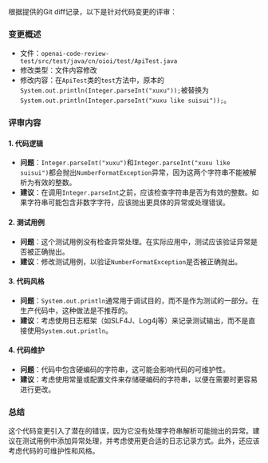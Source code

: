 根据提供的Git diff记录，以下是针对代码变更的评审：

### 变更概述
- 文件：`openai-code-review-test/src/test/java/cn/oioi/test/ApiTest.java`
- 修改类型：文件内容修改
- 修改内容：在`ApiTest`类的`test`方法中，原本的`System.out.println(Integer.parseInt("xuxu"));`被替换为`System.out.println(Integer.parseInt("xuxu like suisui"));`。

### 评审内容

#### 1. 代码逻辑
- **问题**：`Integer.parseInt("xuxu")`和`Integer.parseInt("xuxu like suisui")`都会抛出`NumberFormatException`异常，因为这两个字符串不能被解析为有效的整数。
- **建议**：在调用`Integer.parseInt`之前，应该检查字符串是否为有效的整数。如果字符串可能包含非数字字符，应该抛出更具体的异常或处理错误。

#### 2. 测试用例
- **问题**：这个测试用例没有检查异常处理。在实际应用中，测试应该验证异常是否被正确抛出。
- **建议**：修改测试用例，以验证`NumberFormatException`是否被正确抛出。

#### 3. 代码风格
- **问题**：`System.out.println`通常用于调试目的，而不是作为测试的一部分。在生产代码中，这种做法是不推荐的。
- **建议**：考虑使用日志框架（如SLF4J、Log4j等）来记录测试输出，而不是直接使用`System.out.println`。

#### 4. 代码维护
- **问题**：代码中包含硬编码的字符串，这可能会影响代码的可维护性。
- **建议**：考虑使用常量或配置文件来存储硬编码的字符串，以便在需要时更容易进行更改。

### 总结
这个代码变更引入了潜在的错误，因为它没有处理字符串解析可能抛出的异常。建议在测试用例中添加异常处理，并考虑使用更合适的日志记录方式。此外，还应该考虑代码的可维护性和风格。